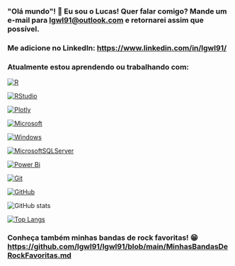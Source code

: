 ### "Olá mundo"! :vulcan_salute: Eu sou o Lucas!  Quer falar comigo? Mande um e-mail para lgwl91@outlook.com e retornarei assim que possível.

### Me adicione no LinkedIn: https://www.linkedin.com/in/lgwl91/

### Atualmente estou aprendendo ou trabalhando com:

[![R](https://img.shields.io/badge/r-%23276DC3.svg?style=for-the-badge&logo=r&logoColor=white)](https://www.linkedin.com/in/lgwl91/)

[![RStudio](https://img.shields.io/badge/RStudio-4285F4?style=for-the-badge&logo=rstudio&logoColor=white)](https://www.linkedin.com/in/lgwl91/)

[![Plotly](https://img.shields.io/badge/Plotly-%233F4F75.svg?style=for-the-badge&logo=plotly&logoColor=white)](https://www.linkedin.com/in/lgwl91/)

[![Microsoft](https://img.shields.io/badge/Microsoft-0078D4?style=for-the-badge&logo=microsoft&logoColor=white)](https://www.linkedin.com/in/lgwl91/)

[![Windows](https://img.shields.io/badge/Windows-0078D6?style=for-the-badge&logo=windows&logoColor=white)](https://www.linkedin.com/in/lgwl91/)

[![MicrosoftSQLServer](https://img.shields.io/badge/Microsoft%20SQL%20Sever-CC2927?style=for-the-badge&logo=microsoft%20sql%20server&logoColor=white)](https://www.linkedin.com/in/lgwl91/)

[![Power Bi](https://img.shields.io/badge/power_bi-F2C811?style=for-the-badge&logo=powerbi&logoColor=black)](https://www.linkedin.com/in/lgwl91/)

[![Git](https://img.shields.io/badge/git-%23F05033.svg?style=for-the-badge&logo=git&logoColor=white)](https://www.linkedin.com/in/lgwl91/)

[![GitHub](https://img.shields.io/badge/github-%23121011.svg?style=for-the-badge&logo=github&logoColor=white)](https://www.linkedin.com/in/lgwl91/)


![GitHub stats](https://github-readme-stats.vercel.app/api?username=lgwl91&show_icons=true&theme=default)

[![Top Langs](https://github-readme-stats.vercel.app/api/top-langs/?username=lgwl91&layout=compact)](https://github.com/lgwl91)


### Conheça também minhas bandas de rock favoritas! :grin: https://github.com/lgwl91/lgwl91/blob/main/MinhasBandasDeRockFavoritas.md
